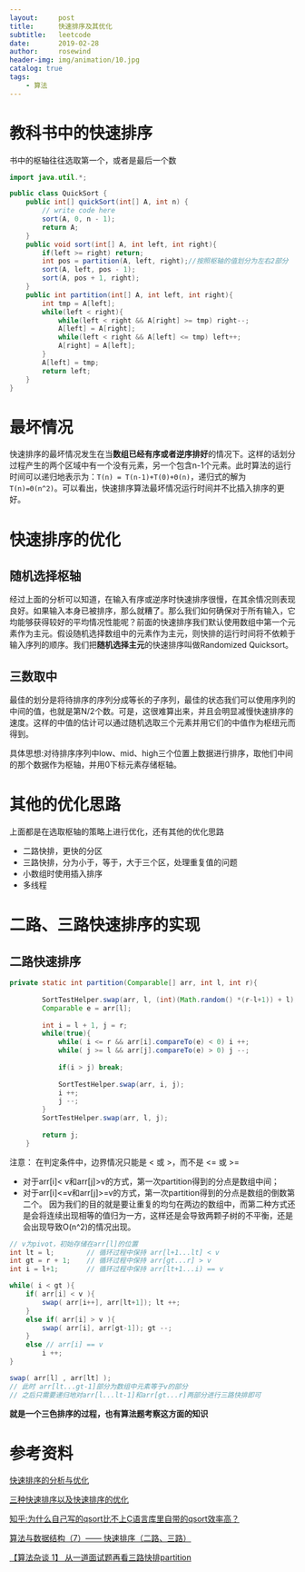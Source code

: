 ```yaml
---
layout:     post
title:      快速排序及其优化
subtitle:   leetcode
date:       2019-02-28
author:     rosewind
header-img: img/animation/10.jpg
catalog: true
tags:
    - 算法
---
```


# 教科书中的快速排序

书中的枢轴往往选取第一个，或者是最后一个数

```java
import java.util.*;

public class QuickSort {
    public int[] quickSort(int[] A, int n) {
        // write code here
        sort(A, 0, n - 1);
        return A;
    }
    public void sort(int[] A, int left, int right){
        if(left >= right) return;
        int pos = partition(A, left, right);//按照枢轴的值划分为左右2部分
        sort(A, left, pos - 1);
        sort(A, pos + 1, right);
    }
    public int partition(int[] A, int left, int right){
        int tmp = A[left];
        while(left < right){
            while(left < right && A[right] >= tmp) right--;
            A[left] = A[right];
            while(left < right && A[left] <= tmp) left++;
            A[right] = A[left];
        }
        A[left] = tmp;
        return left;
    }
}
```

# 最坏情况

快速排序的最坏情况发生在当**数组已经有序或者逆序排好**的情况下。这样的话划分过程产生的两个区域中有一个没有元素，另一个包含n-1个元素。此时算法的运行时间可以递归地表示为：`T(n) = T(n-1)+T(0)+Θ(n)`，递归式的解为`T(n)=Θ(n^2)`。可以看出，快速排序算法最坏情况运行时间并不比插入排序的更好。

# 快速排序的优化

## 随机选择枢轴

经过上面的分析可以知道，在输入有序或逆序时快速排序很慢，在其余情况则表现良好。如果输入本身已被排序，那么就糟了。那么我们如何确保对于所有输入，它均能够获得较好的平均情况性能呢？前面的快速排序我们默认使用数组中第一个元素作为主元。假设随机选择数组中的元素作为主元，则快排的运行时间将不依赖于输入序列的顺序。我们把**随机选择主元**的快速排序叫做Randomized Quicksort。

## 三数取中

最佳的划分是将待排序的序列分成等长的子序列，最佳的状态我们可以使用序列的中间的值，也就是第N/2个数。可是，这很难算出来，并且会明显减慢快速排序的速度。这样的中值的估计可以通过随机选取三个元素并用它们的中值作为枢纽元而得到。

具体思想:对待排序序列中low、mid、high三个位置上数据进行排序，取他们中间的那个数据作为枢轴，并用0下标元素存储枢轴。

# 其他的优化思路

上面都是在选取枢轴的策略上进行优化，还有其他的优化思路

- 二路快排，更快的分区
- 三路快排，分为小于，等于，大于三个区，处理重复值的问题
- 小数组时使用插入排序
- 多线程

# 二路、三路快速排序的实现

## 二路快速排序

```java
private static int partition(Comparable[] arr, int l, int r){
 
        SortTestHelper.swap(arr, l, (int)(Math.random() *(r-l+1)) + l);
        Comparable e = arr[l];
 
        int i = l + 1, j = r;
        while(true){
            while( i <= r && arr[i].compareTo(e) < 0) i ++;
            while( j >= l && arr[j].compareTo(e) > 0) j --;
 
            if(i > j) break;
 
            SortTestHelper.swap(arr, i, j);
            i ++;
            j --;
        }
        SortTestHelper.swap(arr, l, j);
 
        return j;
    }
```

注意： 在判定条件中，边界情况只能是 < 或 >，而不是 <= 或 >=
- 对于arr[i]< v和arr[j]>v的方式，第一次partition得到的分点是数组中间；
- 对于arr[i]<=v和arr[j]>=v的方式，第一次partition得到的分点是数组的倒数第二个。
  因为我们的目的就是要让重复的均匀在两边的数组中，而第二种方式还是会将连续出现相等的值归为一方，这样还是会导致两颗子树的不平衡，还是会出现导致O(n^2)的情况出现。

```java
// v为pivot，初始存储在arr[l]的位置
int lt = l;        // 循环过程中保持 arr[l+1...lt] < v
int gt = r + 1;    // 循环过程中保持 arr[gt...r] > v
int i = l+1;       // 循环过程中保持 arr[lt+1...i) == v

while( i < gt ){
    if( arr[i] < v ){
        swap( arr[i++], arr[lt+1]); lt ++;
    }
    else if( arr[i] > v ){
        swap( arr[i], arr[gt-1]); gt --;
    }
    else // arr[i] == v
        i ++;
}

swap( arr[l] , arr[lt] );
// 此时 arr[lt...gt-1]部分为数组中元素等于v的部分
// 之后只需要递归地对arr[l...lt-1]和arr[gt...r]两部分进行三路快排即可
```

**就是一个三色排序的过程，也有算法题考察这方面的知识**

# 参考资料

[快速排序的分析与优化](https://songlee24.github.io/2014/06/21/quick-sort-analysis/)

[三种快速排序以及快速排序的优化](https://blog.csdn.net/insistGoGo/article/details/7785038)

[知乎:为什么自己写的qsort比不上C语言库里自带的qsort效率高？](https://www.zhihu.com/question/39214230)

[算法与数据结构（7）—— 快速排序（二路、三路）](https://blog.csdn.net/Jae_Wang/article/details/80556006)

[【算法杂谈 1】 从一道面试题再看三路快排partition](https://www.imooc.com/article/16141)

